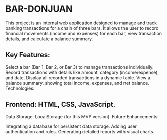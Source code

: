# BAR-DONJUAN
This project is an internal web application designed to manage and track banking transactions for a chain of three bars. It allows the user to record financial movements (income and expenses) for each bar, view transaction details, and calculate a balance summary.

## Key Features:
Select a bar (Bar 1, Bar 2, or Bar 3) to manage transactions individually.
Record transactions with details like amount, category (income/expense), and date.
Display all recorded transactions in a dynamic table.
View a balance summary, showing total income, expenses, and net balance.
Technologies:

## Frontend: HTML, CSS, JavaScript.
Data Storage: LocalStorage (for this MVP version).
Future Enhancements:

Integrating a database for persistent data storage.
Adding user authentication and roles.
Generating detailed reports with visual charts.
